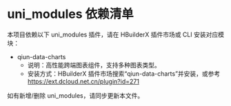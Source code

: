 # uni_modules 依赖清单

本项目依赖以下 uni_modules 插件，请在 HBuilderX 插件市场或 CLI 安装对应模块：

- qiun-data-charts
  - 说明：高性能跨端图表组件，支持多种图表类型。
  - 安装方式：HBuilderX 插件市场搜索“qiun-data-charts”并安装，或参考 https://ext.dcloud.net.cn/plugin?id=271

如有新增/删除 uni_modules，请同步更新本文件。

